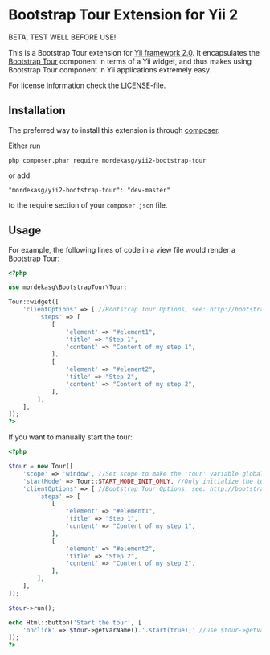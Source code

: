 Bootstrap Tour Extension for Yii 2
=====================================

BETA, TEST WELL BEFORE USE!

This is a Bootstrap Tour extension for [Yii framework 2.0](http://www.yiiframework.com). It encapsulates the [Bootstrap Tour](https://github.com/sorich87/bootstrap-tour) component in terms of a Yii widget,
and thus makes using Bootstrap Tour component in Yii applications extremely easy.

For license information check the [LICENSE](LICENSE)-file.

Installation
------------

The preferred way to install this extension is through [composer](http://getcomposer.org/download/).

Either run

```
php composer.phar require mordekasg/yii2-bootstrap-tour
```

or add

```
"mordekasg/yii2-bootstrap-tour": "dev-master"
```

to the require section of your `composer.json` file.

Usage
----

For example, the following lines of code in a view file would render a Bootstrap Tour:

```php
<?php

use mordekasg\BootstrapTour\Tour;

Tour::widget([
    'clientOptions' => [ //Bootstrap Tour Options, see: http://bootstraptour.com/api/
        'steps' => [
            [
                'element' => "#element1",
                'title' => "Step 1",
                'content' => "Content of my step 1",
            ],
            [
                'element' => "#element2",
                'title' => "Step 2",
                'content' => "Content of my step 2",
            ],
        ],
    ],
]);
?>
```

If you want to manually start the tour:

```php
<?php

$tour = new Tour([
    'scope' => 'window', //Set scope to make the 'tour' variable global
    'startMode' => Tour::START_MODE_INIT_ONLY, //Only initialize the tour
    'clientOptions' => [ //Bootstrap Tour Options, see: http://bootstraptour.com/api/
        'steps' => [
            [
                'element' => "#element1",
                'title' => "Step 1",
                'content' => "Content of my step 1",
            ],
            [
                'element' => "#element2",
                'title' => "Step 2",
                'content' => "Content of my step 2",
            ],
        ],
    ],
]);

$tour->run();

echo Html::button('Start the tour', [
    'onclick' => $tour->getVarName().'.start(true);' //use $tour->getVarName() to get the reference to the 'tour' var name
]);
?>
```
